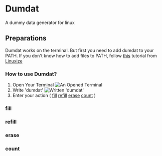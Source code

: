 # Dumdat

A dummy data generator for linux

## Preparations

Dumdat works on the terminal. But first you need to add dumdat to your PATH. If you don't know how to add files to PATH, follow [this](https://linuxize.com/post/how-to-add-directory-to-path-in-linux/) tutorial from [Linuxize](https://linuxize.com/)

### How to use Dumdat?

1. Open Your Terminal ![An Opened Terminal](https://github.com/kaiserthe13th/Dumdat/main/img/1.png)
1. Write 'dumdat' ![Written 'dumdat'](https://github.com/kaiserthe13th/Dumdat/main/img/2.png)
1. Enter your action (
[fill](https://github.com/kaiserthe13th/Dumdat/blob/main/README.md#fill)
[refill](https://github.com/kaiserthe13th/Dumdat/blob/main/README.md#refill)
[erase](https://github.com/kaiserthe13th/Dumdat/blob/main/README.md#erase)
[count](https://github.com/kaiserthe13th/Dumdat/blob/main/README.md#count) )

### fill

### refill

### erase

### count
